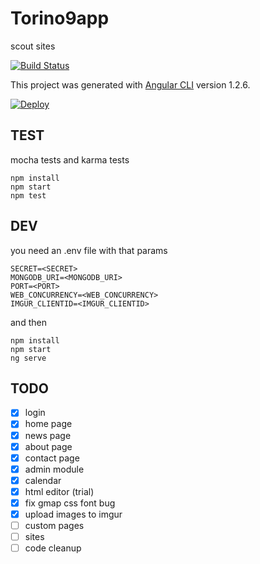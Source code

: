# Torino9app

scout sites


[![Build Status](https://travis-ci.org/taliento/torino9.svg?branch=master)](https://travis-ci.org/taliento/torino9)

This project was generated with [Angular CLI](https://github.com/angular/angular-cli) version 1.2.6.

[![Deploy](https://www.herokucdn.com/deploy/button.svg)](https://heroku.com/deploy)


## TEST

mocha tests and karma tests

```
npm install
npm start
npm test
```

## DEV

you need an .env file with that params
```
SECRET=<SECRET>
MONGODB_URI=<MONGODB_URI>
PORT=<PORT>
WEB_CONCURRENCY=<WEB_CONCURRENCY>
IMGUR_CLIENTID=<IMGUR_CLIENTID>
```

and then

```
npm install
npm start
ng serve
```

## TODO

- [x] login
- [x] home page
- [x] news page
- [x] about page
- [x] contact page
- [x] admin module
- [x] calendar
- [x] html editor (trial)
- [x] fix gmap css font bug
- [x] upload images to imgur
- [ ] custom pages
- [ ] sites
- [ ] code cleanup
